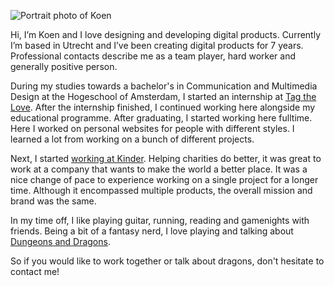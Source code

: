 ![Portrait photo of Koen](ProjectsImages/About/About-KoenPortrait.jpg)

Hi, I’m Koen and I love designing and developing digital products. Currently I’m based in Utrecht and I’ve been creating digital products for 7 years. Professional contacts describe me as a team player, hard worker and generally positive person.

During my studies towards a bachelor's in Communication and Multimedia Design at the Hogeschool of Amsterdam, I started an internship at
[Tag the Love](https://www.tagthelove.com/). After the internship finished, I continued working here alongside my educational programme. After graduating, I started working here fulltime. Here I worked on personal websites for people with different styles. I learned a lot from working on a bunch of different projects.

Next, I started [working at Kinder](http://koenhoogendoorn.nl/kinder). Helping charities do better, it was great to work at a company that wants to make the world a better place. It was a nice change of pace to experience working on a single project for a longer time. Although it encompassed multiple products, the overall mission and brand was the same.

In my time off, I like playing guitar, running, reading and gamenights with friends. Being a bit of a fantasy nerd, I love playing and talking about [Dungeons and Dragons](http://koenhoogendoorn.nl/dragons-quill).

So if you would like to work together or talk about dragons, don't hesitate to contact me!
